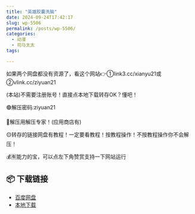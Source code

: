```yaml
---
title: "英雄胶囊洗脑"
date: 2024-09-24T17:42:17
slug: wp-5506
permalink: /posts/wp-5506/
categories:
  - 动漫
  - 司马太太
tags:

---
```


如果两个网盘都没有资源了，看这个网站👉①link3.cc/xianyu21或②vlink.cc/ziyuan21

(本站)不需要注册账号！直接点本地下载转存OK？懂吧！

🟢解压密码:ziyuan21

🔵解压用解压专家！(应用商店有)

🟡转存的链接网盘有教程！一定要看教程！按教程操作！不按教程操作你不会解压！

💰🈶能力的宝，可以点左下角赞赏支持一下网站运行

## 📦 下载链接
- [百度网盘](https://blziyuan21.com/pay-download/5506?key=4150fb72a9&down_id=0)
- [本地下载](https://blziyuan21.com/pay-download/5506?key=4150fb72a9&down_id=1)

